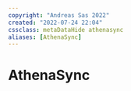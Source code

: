 ```yaml
---
copyright: "Andreas Sas 2022"
created: "2022-07-24 22:04"
cssclass: metaDataHide athenasync
aliases: [AthenaSync]
---
```


# AthenaSync